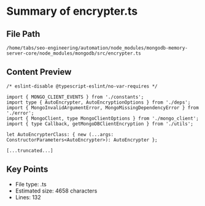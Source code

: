 # Summary of encrypter.ts
  
## File Path
`/home/tabs/seo-engineering/automation/node_modules/mongodb-memory-server-core/node_modules/mongodb/src/encrypter.ts`

## Content Preview
```
/* eslint-disable @typescript-eslint/no-var-requires */

import { MONGO_CLIENT_EVENTS } from './constants';
import type { AutoEncrypter, AutoEncryptionOptions } from './deps';
import { MongoInvalidArgumentError, MongoMissingDependencyError } from './error';
import { MongoClient, type MongoClientOptions } from './mongo_client';
import { type Callback, getMongoDBClientEncryption } from './utils';

let AutoEncrypterClass: { new (...args: ConstructorParameters<AutoEncrypter>): AutoEncrypter };

[...truncated...]
```

## Key Points
- File type: .ts
- Estimated size: 4658 characters
- Lines: 132
